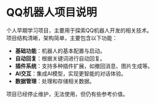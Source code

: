 # QQ机器人项目说明

个人早期学习项目，主要用于探索QQ机器人开发的相关技术。  
项目结构清晰，架构简单，主要包含以下功能：

- **基础功能**：机器人的基本配置与启动。
- **自动回复**：根据关键词进行自动回复。
- **插件系统**：支持多种插件扩展，如撤回消息、图片生成等。
- **AI交互**：集成AI模型，实现更智能的对话体验。
- **数据管理**：处理和存储相关数据。

项目已经停止维护，无法使用，但仍有些参考价值。